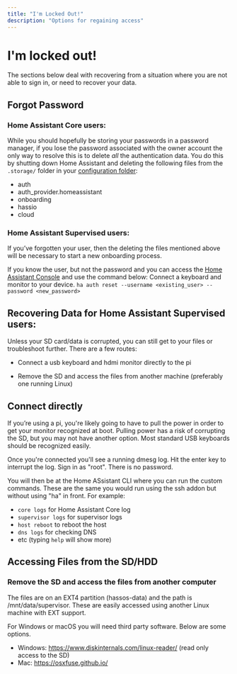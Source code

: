 ```yaml
---
title: "I'm Locked Out!"
description: "Options for regaining access"
---
```


# I'm locked out!

The sections below deal with recovering from a situation where you are not able to sign in,
or need to recover your data.

## Forgot Password

### Home Assistant Core users:

While you should hopefully be storing your passwords in a password manager, if you lose the password associated with the owner account the only way to resolve this is to delete *all* the authentication data. You do this by shutting down Home Assistant and deleting the following files from the `.storage/` folder in your [configuration folder](/docs/configuration/):
  * auth
  * auth_provider.homeassistant
  * onboarding
  * hassio
  * cloud

### Home Assistant Supervised users:

If you’ve forgotten your user, then the deleting the files mentioned above will be necessary to start a new onboarding process.

If you know the user, but not the password and you can access the [Home Assistant Console](https://www.home-assistant.io/hassio/commandline/) and use the command below:
Connect a keyboard and monitor to your device.
`ha auth reset --username <existing_user> --password <new_password>`

## Recovering Data for Home Assistant Supervised users:

Unless your SD card/data is corrupted, you can still get to your files or troubleshoot further. 
There are a few routes:

* Connect a usb keyboard and hdmi monitor directly to the pi

* Remove the SD and access the files from another machine (preferably one running Linux)

## Connect directly

If you’re using a pi, you're likely going to have to pull the power in order to get your monitor recognized at boot. Pulling power has a risk of corrupting the SD, but you may not have another option. Most standard USB keyboards should be recognized easily.

Once you're connected you'll see a running dmesg log. Hit the enter key to interrupt the log.
Sign in as "root". There is no password.

You will then be at the Home ASsistant CLI where you can run the custom commands. These are the same you would run using the ssh addon but without using "ha" in front. For example:

* `core logs` for Home Assistant Core log
* `supervisor logs` for supervisor logs 
* `host reboot` to reboot the host
* `dns logs` for checking DNS
* etc (typing `help` will show more)

## Accessing Files from the SD/HDD

### Remove the SD and access the files from another computer

The files are on an EXT4 partition (hassos-data) and the path is /mnt/data/supervisor.
These are easily accessed using another Linux machine with EXT support.

For Windows or macOS you will need third party software. Below are some options.

* Windows: https://www.diskinternals.com/linux-reader/ (read only access to the SD)
* Mac:  https://osxfuse.github.io/
